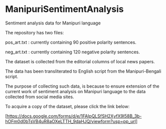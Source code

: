 # ManipuriSentimentAnalysis
Sentiment analysis data for Manipuri language

The repository has two files:

pos_art.txt : currently containing 90 positive polarity sentences.

neg_art.txt : currently containing 120 negative polarity sentences.

The dataset is collected from the editorial columns of local news papers.

The data has been transliterated to English script from the Manipuri-Bengali script.

The purpose of collecting such data, is because to ensure extension of the current work of sentiment analysis on Manipuri language to the data collected from social media sites.


To acquire a copy of the dataset, please click the link below:

[https://docs.google.com/forms/d/e/1FAIpQLSfSH2XyfX9l58B_3b-hOFm0d0bTsVB4uR8aOXeLTTH_9daHJQ/viewform?usp=pp_url]
